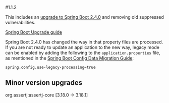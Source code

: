 #1.1.2

This includes an [upgrade to Spring Boot 2.4.0](https://github.com/spring-projects/spring-boot/releases/tag/v2.4.0)
and removing old suppressed vulnerabilities.

[Spring Boot Upgrade guide](https://github.com/spring-projects/spring-boot/wiki/Spring-Boot-2.4-Release-Notes#upgrading-from-spring-boot-23)

Spring Boot 2.4.0 has changed the way in that property files are processed. If you are not ready to update an application to the new way,
legacy mode can be enabled by adding the following to the `application.properties` file,
as mentioned in the [Spring Boot Config Data Migration Guide](https://github.com/spring-projects/spring-boot/wiki/Spring-Boot-Config-Data-Migration-Guide):

```spring.config.use-legacy-processing=true ```

## Minor version upgrades
org.assertj:assertj-core [3.18.0 -> 3.18.1]